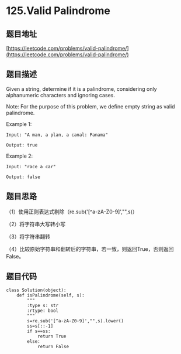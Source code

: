 125.Valid Palindrome
=====================

题目地址
--------
[https://leetcode.com/problems/valid-palindrome/](https://leetcode.com/problems/valid-palindrome/)

题目描述
-------

Given a string, determine if it is a palindrome, considering only alphanumeric characters and ignoring cases.

Note: For the purpose of this problem, we define empty string as valid palindrome.

Example 1:
```
Input: "A man, a plan, a canal: Panama"

Output: true
```

Example 2:
```
Input: "race a car"

Output: false
```

题目思路
-------

（1）使用正则表达式剔除（re.sub('[^a-zA-Z0-9]',"",s)）

（2）将字符串大写转小写

（3）将字符串翻转

（4）比较原始字符串和翻转后的字符串，若一致，则返回True，否则返回False。


题目代码
--------

```
class Solution(object):
    def isPalindrome(self, s):
        """
        :type s: str
        :rtype: bool
        """
        s=re.sub('[^a-zA-Z0-9]',"",s).lower()
        ss=s[::-1]
        if s==ss:
            return True
        else:
            return False
```
